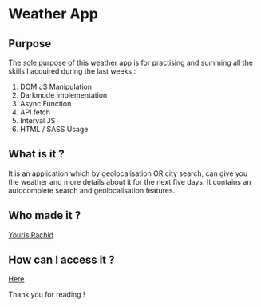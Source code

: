 # Weather App #


## Purpose ##

The sole purpose of this weather app is for practising and summing all the skills I acquired during the last weeks :

1. DOM JS Manipulation
2. Darkmode implementation
3. Async Function
4. API fetch
5. Interval JS
6. HTML / SASS Usage

## What is it ? ##

It is an application which by geolocalisation OR city search, can give you the weather and more details about it for the next five days.
It contains an autocomplete search and geolocalisation features.

## Who made it ? ##

[Youris Rachid](https://github.com/Yourisrachid)


## How can I access it ? ##

[Here](https://yourisrachid.github.io/weather-app/)


Thank you for reading !
